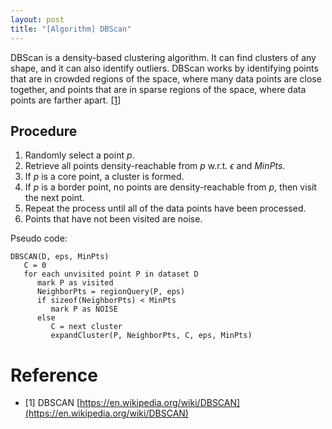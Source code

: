 ```yaml
---
layout: post
title: "[Algorithm] DBScan"
---
```


DBScan is a density-based clustering algorithm. It can find clusters of any shape, and it can also identify outliers. DBScan works by identifying points that are in crowded regions of the space, where many data points are close together, and points that are in sparse regions of the space, where data points are farther apart. [[1]](https://en.wikipedia.org/wiki/DBSCAN)


## Procedure

1. Randomly select a point $p$.
2. Retrieve all points density-reachable from $p$ w.r.t. $\epsilon$ and $MinPts$.
3. If $p$ is a core point, a cluster is formed.
4. If $p$ is a border point, no points are density-reachable from $p$, then visit the next point.
5. Repeat the process until all of the data points have been processed.
6. Points that have not been visited are noise.

Pseudo code:

```
DBSCAN(D, eps, MinPts)
   C = 0
   for each unvisited point P in dataset D
      mark P as visited
      NeighborPts = regionQuery(P, eps)
      if sizeof(NeighborPts) < MinPts
         mark P as NOISE
      else
         C = next cluster
         expandCluster(P, NeighborPts, C, eps, MinPts)
```





# Reference

- [1] DBSCAN [https://en.wikipedia.org/wiki/DBSCAN](https://en.wikipedia.org/wiki/DBSCAN)